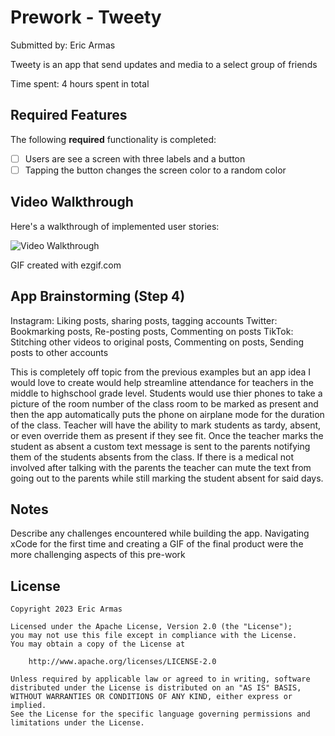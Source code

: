 # Prework - Tweety

Submitted by: Eric Armas

Tweety is an app that send updates and media to a select group of friends 

Time spent: 4 hours spent in total

## Required Features

The following **required** functionality is completed:

- [ ] Users are see a screen with three labels and a button
- [ ] Tapping the button changes the screen color to a random color
 
## Video Walkthrough

Here's a walkthrough of implemented user stories:

<img src='https://imgur.com/a/BCEzH6L.gif' title='Video Walkthrough' width='' alt='Video Walkthrough' />

<!-- Replace this with whatever GIF tool you used! -->
GIF created with ezgif.com
<!-- Recommended tools:
[Kap](https://getkap.co/) for macOS
[ScreenToGif](https://www.screentogif.com/) for Windows
[peek](https://github.com/phw/peek) for Linux. -->

## App Brainstorming (Step 4)
Instagram: Liking posts, sharing posts, tagging accounts
Twitter: Bookmarking posts, Re-posting posts, Commenting on posts
TikTok: Stitching other videos to original posts, Commenting on posts, Sending posts to other accounts

This is completely off topic from the previous examples but an app idea I would love to create would help streamline attendance for teachers in the middle to highschool grade level.
Students would use thier phones to take a picture of the room number of the class room to be marked as present and then the app automatically puts the phone on airplane mode for the duration of the class.
Teacher will have the ability to mark students as tardy, absent, or even override them as present if they see fit.
Once the teacher marks the student as absent a custom text message is sent to the parents notifying them of the students absents from the class.
If there is a medical not involved after talking with the parents the teacher can mute the text from going out to the parents while still marking the student absent for said days.
## Notes

Describe any challenges encountered while building the app.
Navigating xCode for the first time and creating a GIF of the final product were the more challenging aspects of this pre-work

## License

    Copyright 2023 Eric Armas

    Licensed under the Apache License, Version 2.0 (the "License");
    you may not use this file except in compliance with the License.
    You may obtain a copy of the License at

        http://www.apache.org/licenses/LICENSE-2.0

    Unless required by applicable law or agreed to in writing, software
    distributed under the License is distributed on an "AS IS" BASIS,
    WITHOUT WARRANTIES OR CONDITIONS OF ANY KIND, either express or implied.
    See the License for the specific language governing permissions and
    limitations under the License.
